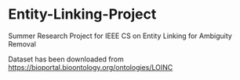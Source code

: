 # Entity-Linking-Project
Summer Research Project for IEEE CS on Entity Linking for Ambiguity Removal

Dataset has been downloaded from https://bioportal.bioontology.org/ontologies/LOINC
